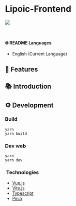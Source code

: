# Lipoic-Frontend

[![](https://img.shields.io/github/license/Lipoic/Lipoic-Frontend.svg)](LICENSE)

<p>&nbsp;</p>

#### 🌐 README Languages

- English (Current Language)

## 🎨 Features

## 📚 Introduction

## ⚙️ Development

### Build

```shell
yarn
yarn build
```

### Dev web

```shell
yarn
yarn dev
```

### ️ Technologies

- [Vue.js](https://vuejs.org/)
- [Vite.js](https://vitejs.dev/)
- [Typescript](https://www.typescriptlang.org/)
- [Pinia](https://pinia.vuejs.org/)
